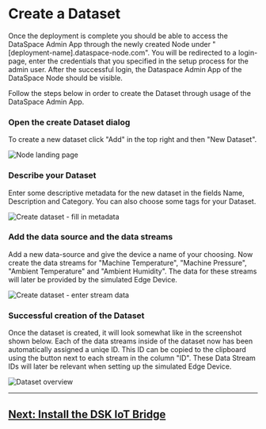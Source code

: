 # Create a Dataset

Once the deployment is complete you should be able to access the DataSpace Admin App through the newly created Node under "[deployment-name].dataspace-node.com". You will be redirected to a login-page, enter the credentials that you specified in the setup process for the admin user. After the successful login, the Dataspace Admin App of the DataSpace Node should be visible.

Follow the steps below in order to create the Dataset through usage of the DataSpace Admin App.

### Open the create Dataset dialog

To create a new dataset click "Add" in the top right and then "New Dataset".

![Node landing page](img/node-landing-page.png)

### Describe your Dataset

Enter some descriptive metadata for the new dataset in the fields Name, Description and Category. You can also choose some tags for your Dataset.

![Create dataset - fill in metadata](img/create-dataset-1.png)

### Add the data source and the data streams

Add a new data-source and give the device a name of your choosing. Now create the data streams for "Machine Temperature", "Machine Pressure", "Ambient Temperature" and "Ambient Humidity". The data for these streams will later be provided by the simulated Edge Device.

![Create dataset - enter stream data](img/create-dataset-2.png)

### Successful creation of the Dataset

Once the dataset is created, it will look somewhat like in the screenshot shown below. Each of the data streams inside of the dataset now has been automatically assigned a uniqe ID. This ID can be copied to the clipboard using the button next to each stream in the column "ID". These Data Stream IDs will later be relevant when setting up the simulated Edge Device.

![Dataset overview](img/dataset.png)

---

## [Next: Install the DSK IoT Bridge](./install-bridge.md)
